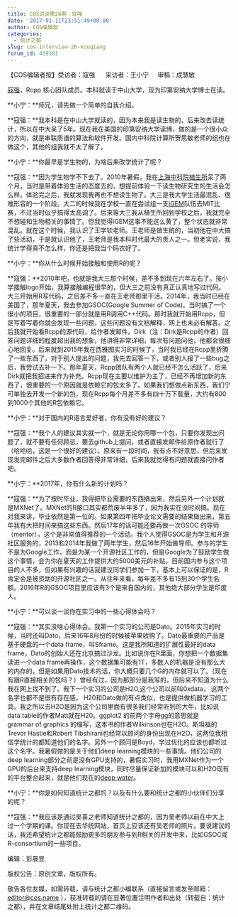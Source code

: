 ```yaml
---
title: COS访谈第26期：寇强
date: '2017-01-11T23:51:49+00:00'
author: COS编辑部
categories:
  - 统计之都
slug: cos-interview-26-kouqiang
forum_id: 419181
---
```


【COS编辑者按】受访者：寇强      采访者：王小宁     审稿：成慧敏

[寇强](http://weibo.com/thirdwing?is_all=1)，Rcpp 核心团队成员。本科就读于中山大学，现为印第安纳大学博士在读。

**小宁：**师兄，请先做一个简单的自我介绍。

**寇强：**我本科是在中山大学就读的，因为本来我是读生物的，后来改去读统计，所以在中大呆了5年。现在我在美国的印第安纳大学读博，做的是一个很小众的方向，就是串联质谱的算法和软件开发。国内中科院计算所贺思敏老师的组也在做这个，其他的组我就不太了解了。

**小宁：**你最早是学生物的，为啥后来改学统计了呢？

**寇强：**因为学生物学不下去了。2010年暑假，我在[上海中科院植生所](http://www.sippe.ac.cn)呆了两个月，当时是带着体验生活的态度去的，想提前体验一下读生物研究生的生活会怎么样。体验完之后，我就发现我再也不想读生物了。大三是我大学生活最混乱、很难形容的一个阶段。大二的时候我在学校一直在尝试组一支[iGEM](http://igem.org)队伍去MIT比赛，不过当时似乎搞得太高调了。后来等大三我从植生所回到学校之后，我就完全不想碰和生物相关的事情了。但我觉得iGEM这事不能这么黄了，整个状态就非常混乱。就在这个时候，我认识了王学钦老师。王老师是做生统的，当初他在中大搞了些活动，于是就认识他了，王老师是我本科时代最大的贵人之一。但老实说，我统计学得真不怎么样，你还是把我当个码农好了。

**小宁：**你从什么时候开始接触和使用R的呢？

**寇强：**2010年吧，也就是我大三那个时候，差不多到现在六年左右了。按小学接触logo开始，我算接触编程很早的，但大三之前没有真正认真地写过代码。大三开始用R写代码，之后差不多一直在王老师那里干活。2014年，我当时已经在美国了，那年夏天，我去参加GSOC(Google Summer of Code)。当时搞了一个很小的项目，很重要的一部分就是用R调用C++代码。那时我就开始用Rcpp，但是写着写着你就会发现一些问题，这些问题没有文档解释，网上也未必有解答。之后我就开始看Rcpp的源代码，给作者发邮件。Dirk（注：Dirk是Rcpp的作者）回答问题详细的程度超出我的想象，他讲得非常详细，每次有问题问他，他都会很细心地回复。后来就到2015年我在西雅图实习的时候了，当时我已经在Rcpp里折腾了一些东西了，对于别人提出的问题，我先去回答一下，或者别人报了一些bug之后，我尝试去补一下。那年夏天，Rcpp团队有两个人就已经不怎么活跃了，后来Dirk就把我招进来作为补充。Rcpp现在主要以维护为主了，已经不再增加新的东西了，很重要的一个原因就是依赖它的包太多了。如果我们想做点新东西，我们宁可单独去开发一个新的包，现在Rcpp每个月差不多有四十万下载量，大约有800到1000个其他的R包依赖它。

**小宁：**对于国内的R语言爱好者，你有没有好的建议？

**寇强：**我个人的建议其实就一个，就是无论你用哪一个包，只要你发现出问题了，就不要有任何顾忌，要去github上提问，或者直接发邮件给原作者就行了（哈哈哈，这是一个很好的建议）。原来有一段时间，我有点不好意思，但后来发现发完邮件之后大多数作者回答得非常详细，后来我就觉得有问题就直接问作者吧。

**小宁：**2017年，你有什么新的计划吗？

**寇强：**为了按时毕业，我得把毕业需要的东西搞出来，然后另外一个计划就是MXNet了。MXNet的R接口其实都荒废半年多了，因为我实在没时间搞。现在对我来讲，毕业依然是第一位的。如果第四年把毕业论文需要的结果做出来，第五年我有大把时间来搞这些东西。然后17年的话可能还要再做一次GSOC 的导师（mentor），这个是非常值得推荐的一个活动。我个人觉得GSOC是为学生和开源社区服务的，2013和2014年我做了两年学生，然后16年开始做导师。参与的学生不是为Google工作，而是为某一个开源社区工作的，但是Google为了鼓励学生做这个事情，会为你在夏天的工作提供大约5000美元的补贴。目前国内参与这个项目的人不多，但如果有兴趣的话我建议同学们参加一下，基本上可以保证的是，R肯定会是被资助的开源社区之一。从往年来看，每年差不多有15到30个学生名额。2016年R的GSOC项目里应该有3个是来自国内的，其他绝大部分学生是印度人。

**小宁：**可以谈一谈你在实习中的一些心得体会吗？

**寇强：**其实没啥心得体会。我第一个实习的公司是Dato。2015年实习的时候，当时还叫Dato，后来16年8月份的时候被苹果收购了。Dato最重要的产品是基于硬盘的一个data frame，叫Sframe。这是我所知道的扩展性最好的data frame，Dato的创始人还在北京搞过沙龙。比如说你在R里面，你想把一个数据集读进一个data frame再操作，这个数据集可能有1T，多数人的机器是没有那么大的内存的，但是如果用Dato技术的话，你大概只要几个G的内存就可以了。（现在有跟R直接相关的包吗？）曾经有过，因为那部分是我写的，但后来不知道为什么我在网上找不到了。我下一个实习的公司是H2O,这个公司以前叫0xdata， 这两个名字也都不是很有存在感。 H20和Dato做的有点类似，也是提供做机器学习的工具。我之所以去H2O是因为这个公司里面有很多我们经常听到的大牛，比如说data.table的作者Matt就在H20。ggplot2 的前两个字母gg的意思就是grammar of graphics 的缩写，这本书的作者Wilkinson也在H2O。斯坦福的Trevor Hastie和Robert Tibshirani也经常以顾问的身份出现在H2O，这两位我相信学统计的都知道他们的名字。另外一个顾问是Boyd，学过优化的应该也都听过这个名字。我暑假做的是关于他们deep learning模块的一些事情。他们公司的deep learning部分之前是没有GPU支持的，暑假实习时，我用MXNet作为一个GPU的后台来支持deep learning模块，同时尽量保证新加的模块可以和H2O现有的平台整合起来，就是他们现在的[deep water](http://www.h2o.ai/deep-water/)。

**小宁：**你是如何知道统计之都的？以及有什么要和统计之都的小伙伴们分享的呢？

**寇强：**我应该是通过吴喜之老师知道统计之都的，因为吴老师以前在中大上过一个学期的课。你现在去华统网站，首页上应该还有吴老师的照片。要说建议的话，我还希望统计之都能鼓励更多的朋友参与到R相关的开发中来，比如GSOC或R-consortium的一些项目。

编辑：彭晨昱

版权公告：原创文章，版权所有。

敬告各位友媒，如需转载，请与统计之都小编联系（直接留言或发至邮箱：editor@cos.name ），获准转载的请在显著位置注明作者和出处（转载自：统计之都），并在文章结尾处附上统计之都二维码。
